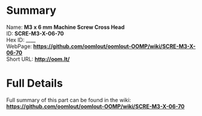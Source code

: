
Summary
=================
  
Name: __M3 x 6 mm Machine Screw Cross Head__    
ID: __SCRE-M3-X-06-70__   
Hex ID: ____   
WebPage: __https://github.com/oomlout/oomlout-OOMP/wiki/SCRE-M3-X-06-70__   
Short URL: __http://oom.lt/__   

Full Details
==========================
Full summary of this part can be found in the wiki:   
__https://github.com/oomlout/oomlout-OOMP/wiki/SCRE-M3-X-06-70__    

